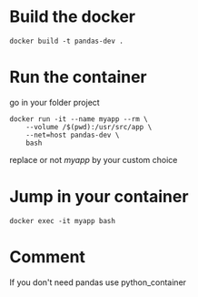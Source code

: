 

# Build the docker
```
docker build -t pandas-dev .
```

# Run the container
go in your folder project

```
docker run -it --name myapp --rm \
    --volume /$(pwd):/usr/src/app \
    --net=host pandas-dev \
    bash
```

replace or not _myapp_ by your custom choice


# Jump in your container

```docker exec -it myapp bash```


# Comment

If you don't need pandas use python_container
